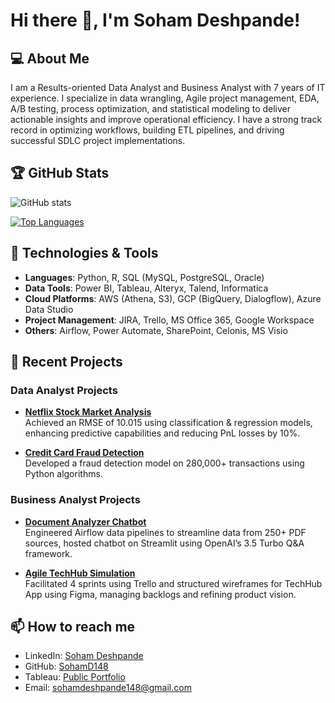 # Hi there 👋, I'm Soham Deshpande!

## 💻 About Me
I am a Results-oriented Data Analyst and Business Analyst with 7 years of IT experience. I specialize in data wrangling, Agile project management, EDA, A/B testing, process optimization, and statistical modeling to deliver actionable insights and improve operational efficiency. I have a strong track record in optimizing workflows, building ETL pipelines, and driving successful SDLC project implementations.

## 🏆 GitHub Stats
![GitHub stats](https://github-readme-stats.vercel.app/api?username=SohamD148&show_icons=true&theme=radical)

[![Top Languages](https://github-readme-stats.vercel.app/api/top-langs/?username=SohamD148&layout=compact&theme=radical)](https://github.com/SohamD148)

## 🔧 Technologies & Tools
- **Languages**: Python, R, SQL (MySQL, PostgreSQL, Oracle)
- **Data Tools**: Power BI, Tableau, Alteryx, Talend, Informatica
- **Cloud Platforms**: AWS (Athena, S3), GCP (BigQuery, Dialogflow), Azure Data Studio
- **Project Management**: JIRA, Trello, MS Office 365, Google Workspace
- **Others**: Airflow, Power Automate, SharePoint, Celonis, MS Visio

## 🚀 Recent Projects
### Data Analyst Projects
- **[Netflix Stock Market Analysis](https://github.com/SohamD148/netflix-stock-analysis)**  
  Achieved an RMSE of 10.015 using classification & regression models, enhancing predictive capabilities and reducing PnL losses by 10%.
  
- **[Credit Card Fraud Detection](https://github.com/SohamD148/credit-card-fraud-detection)**  
  Developed a fraud detection model on 280,000+ transactions using Python algorithms.

### Business Analyst Projects
- **[Document Analyzer Chatbot](https://github.com/SohamD148/document-analyzer-chatbot)**  
  Engineered Airflow data pipelines to streamline data from 250+ PDF sources, hosted chatbot on Streamlit using OpenAI’s 3.5 Turbo Q&A framework.

- **[Agile TechHub Simulation](https://github.com/SohamD148/agile-techhub)**  
  Facilitated 4 sprints using Trello and structured wireframes for TechHub App using Figma, managing backlogs and refining product vision.

## 📫 How to reach me
- LinkedIn: [Soham Deshpande](https://www.linkedin.com/in/soham-d148)
- GitHub: [SohamD148](https://github.com/SohamD148)
- Tableau: [Public Portfolio](https://public.tableau.com/app/profile/soham.ramesh.deshpande/vizzes)
- Email: sohamdeshpande148@gmail.com
